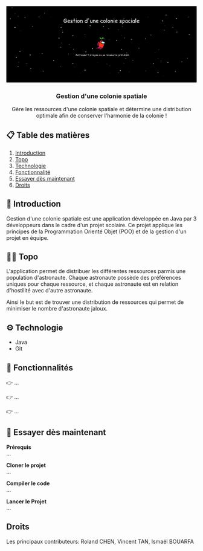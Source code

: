 <div align="center">
  <img src="https://github.com/20centan/ProjetPAA/blob/main/Projet_PAA/public/banner.png" alt="Bannière du projet">
<h3>Gestion d'une colonie spatiale</h3>
<p>Gère les ressources d'une colonie spatiale et détermine une distribution optimale afin de conserver l'harmonie de la colonie !</p>
</div>

## 📋 Table des matières
1. [Introduction](#introduction)
2. [Topo](#topo)
3. [Technologie](#technologie)
4. [Fonctionnalité](#fonctionnalité)
5. [Essayer dès maintenant](#essaie)
6. [Droits](#droits)
   
## <a name="introduction">🤖 Introduction<a/> 
Gestion d'une colonie spatiale est une application développée en Java par 3 développeurs dans le cadre d'un projet scolaire. Ce projet applique les principes de la Programmation Orienté Objet (POO) et de la gestion d'un projet en équipe.

## <a name="topo">🧑‍🚀 Topo<a/> 
L'application permet de distribuer les différentes ressources parmis une population d'astronaute. Chaque astronaute possède des préférences uniques pour chaque ressource, et chaque astronaute est en relation d'hostilité avec d'autre astronaute. 

Ainsi le but est de trouver une distribution de ressources qui permet de minimiser le nombre d'astronaute jaloux.

## <a name="technologie">⚙️ Technologie<a/> 
- Java
- Git

## <a name="fonctionnalité">🔋 Fonctionnalités<a/> 
👉 ... <br>

👉 ... <br>

👉 ... 

## <a name="essaie">🤸 Essayer dès maintenant<a/> 
**Prérequis**<br>
...

**Cloner le projet**<br>
...

**Compiler le code**<br>
...

**Lancer le Projet**<br>
...

## Droits
Les principaux contributeurs: Roland CHEN, Vincent TAN, Ismaël BOUARFA
